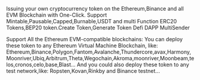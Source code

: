 Issuing your own cryptocurrency token on the Ethereum,Binance and all EVM Blockchain with One-Click.
Support Mintable,Pausable,Capped,Burnable,USDT and multi Function ERC20 Tokens,BEP20 token.Create Token,Generate Token Defi DAPP MultiSender

Support All the Ethereum EVM-compatible blockchains:
You can deploy these token to any Ethereum Virtual Machine Blockchain, like: Ethereum,Binance,Polygon,Fantom,Avalanche,Thundercore,avax,Harmony,Moonriver,Ubiq,Arbitrum,Theta,Wegochain,Akroma,moonriver,Moonbeam,telos,cronos,celo,base,Blast...
And you could also deploy these token to any test network,like: Ropsten,Kovan,Rinkby and Binance testnet...
